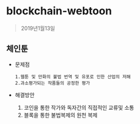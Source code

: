 # blockchain-webtoon
>2019년1월13일


## 체인툰

- 문제점
      
      1.웹툰 및 만화의 불법 번역 및 유포로 인한 산업의 저해
      2.과소평가되는 작품들의 공정한 평가

- 해결방안
     1. 코인을 통한 작가와 독자간의 직접적인 교류및 소통
     2. 블록을 통한 불법복제의 원천 복제
     
